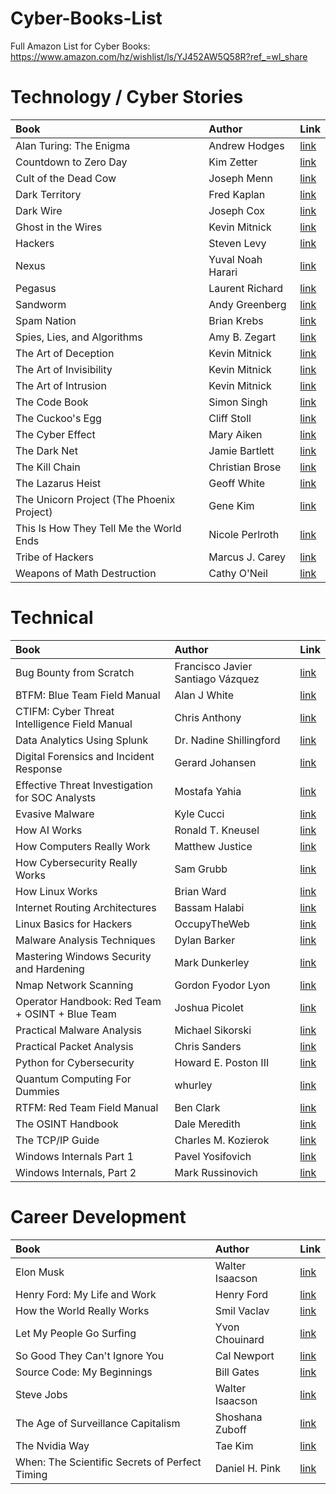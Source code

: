 # Cyber-Books-List

Full Amazon List for Cyber Books: https://www.amazon.com/hz/wishlist/ls/YJ452AW5Q58R?ref_=wl_share

<h1>Technology / Cyber Stories</h1>

| Book | Author | Link |
| :-------- | :------- | :------- |
| Alan Turing: The Enigma | Andrew Hodges | [link](https://www.amazon.com/dp/069116472X/?coliid=I260266VYEQBG&colid=YJ452AW5Q58R&psc=1&ref_=list_c_wl_gv_vv_lig_pi_dp) |
| Countdown to Zero Day | Kim Zetter | [link](https://www.amazon.com/dp/0770436196/?coliid=I123HZ8V9Y10TX&colid=YJ452AW5Q58R&psc=1&ref_=list_c_wl_gv_vv_lig_pi_dp) |
| Cult of the Dead Cow | Joseph Menn | [link](https://www.amazon.com/dp/1541762363/?coliid=I1YVVYW0XCS3RB&colid=YJ452AW5Q58R&psc=1&ref_=list_c_wl_gv_vv_lig_pi_dp) |
| Dark Territory | Fred Kaplan | [link](https://www.amazon.com/dp/1476763267/?coliid=I31Z2KK45GN9QJ&colid=YJ452AW5Q58R&psc=1&ref_=list_c_wl_gv_vv_lig_pi_dp) |
| Dark Wire | Joseph Cox | [link](https://www.amazon.com/dp/1541702697/?coliid=I216DNGJI775HF&colid=YJ452AW5Q58R&psc=1&ref_=list_c_wl_gv_vv_lig_pi_dp) |
| Ghost in the Wires | Kevin Mitnick | [link](https://www.amazon.com/dp/0316037729/?coliid=I1ZHS2K6GB8RIW&colid=YJ452AW5Q58R&psc=1&ref_=list_c_wl_gv_vv_lig_pi_dp) |
| Hackers | Steven Levy | [link](https://www.amazon.com/dp/1449388396/?coliid=I3G9QJVN851E39&colid=YJ452AW5Q58R&psc=1&ref_=list_c_wl_gv_vv_lig_pi_dp) |
| Nexus | Yuval Noah Harari | [link](https://www.amazon.com/dp/059373422X/?coliid=IAQAX5146ZT11&colid=YJ452AW5Q58R&psc=1&ref_=list_c_wl_gv_vv_lig_pi_dp) |
| Pegasus | Laurent Richard | [link](https://www.amazon.com/dp/1250858674/?coliid=I14A7KA7EGY7T8&colid=YJ452AW5Q58R&psc=1&ref_=list_c_wl_gv_vv_lig_pi_dp) |
| Sandworm  | Andy Greenberg | [link](https://www.amazon.com/dp/0525564632/?coliid=I2EDQ2JFR2ZR7S&colid=YJ452AW5Q58R&psc=1&ref_=list_c_wl_gv_vv_lig_pi_dp) |
| Spam Nation | Brian Krebs | [link](https://www.amazon.com/dp/1492603236/?coliid=I2418O6MIDZCA4&colid=YJ452AW5Q58R&psc=1&ref_=list_c_wl_gv_vv_lig_pi_dp) |
| Spies, Lies, and Algorithms | Amy B. Zegart | [link](https://www.amazon.com/dp/0691223076/?coliid=I202UIAH57GV99&colid=YJ452AW5Q58R&psc=1&ref_=list_c_wl_gv_vv_lig_pi_dp) |
| The Art of Deception | Kevin Mitnick | [link](https://www.amazon.com/dp/076454280X/?coliid=I2R87B69PLYIPE&colid=YJ452AW5Q58R&psc=1&ref_=list_c_wl_gv_vv_lig_pi_dp) |
| The Art of Invisibility | Kevin Mitnick | [link](https://www.amazon.com/dp/0316380520/?coliid=IM51KCC0NSUPH&colid=YJ452AW5Q58R&psc=1&ref_=list_c_wl_gv_vv_lig_pi_dp) |
| The Art of Intrusion | Kevin Mitnick | [link](https://www.amazon.com/dp/0471782661/?coliid=I5W1D5D4FQ1KK&colid=YJ452AW5Q58R&psc=1&ref_=list_c_wl_gv_vv_lig_pi_dp) |
| The Code Book | Simon Singh | [link](https://www.amazon.com/dp/0385495323/?coliid=IGEK2GLWUB70G&colid=YJ452AW5Q58R&psc=1&ref_=list_c_wl_gv_vv_lig_pi_dp) |
| The Cuckoo's Egg | Cliff Stoll | [link](https://www.amazon.com/dp/1416507787/?coliid=I3BTY40KUM4H3Z&colid=YJ452AW5Q58R&psc=0&ref_=list_c_wl_gv_vv_lig_pi_dp) |
| The Cyber Effect | Mary Aiken | [link](https://www.amazon.com/dp/1473610257/?coliid=I1L8S108DEDA7&colid=YJ452AW5Q58R&psc=1&ref_=list_c_wl_gv_vv_lig_pi_dp) |
| The Dark Net | Jamie Bartlett | [link](https://www.amazon.com/dp/1612195210/?coliid=I1QAHBE7JGF13I&colid=YJ452AW5Q58R&psc=1&ref_=list_c_wl_gv_vv_lig_pi_dp) |
| The Kill Chain | Christian Brose | [link](https://www.amazon.com/dp/031653367X/?coliid=I15STVD55WOBC2&colid=YJ452AW5Q58R&psc=1&ref_=list_c_wl_gv_vv_lig_pi_dp) |
| The Lazarus Heist | Geoff White | [link](https://www.amazon.com/dp/0241554276/?coliid=I3TWRZIJUOFUPW&colid=YJ452AW5Q58R&psc=1&ref_=list_c_wl_gv_vv_lig_pi_dp) |
| The Unicorn Project (The Phoenix Project) | Gene Kim | [link](https://www.amazon.com/dp/1942788762/?coliid=I516P2AVITY2A&colid=YJ452AW5Q58R&psc=1&ref_=list_c_wl_gv_vv_lig_pi_dp) |
| This Is How They Tell Me the World Ends | Nicole Perlroth | [link](https://www.amazon.com/dp/1635578493/?coliid=ITHDOESXDUPTN&colid=YJ452AW5Q58R&psc=1&ref_=list_c_wl_gv_vv_lig_pi_dp) |
| Tribe of Hackers | Marcus J. Carey | [link](https://www.amazon.com/dp/1119643376/?coliid=I3K2BTXBL8QR6L&colid=YJ452AW5Q58R&psc=1&ref_=list_c_wl_gv_vv_lig_pi_dp) |
| Weapons of Math Destruction | Cathy O'Neil | [link](https://www.amazon.com/dp/0553418831/?coliid=I10KN1JY7VI8QE&colid=YJ452AW5Q58R&psc=1&ref_=list_c_wl_gv_vv_lig_pi_dp) |

<h1>Technical</h1>

| Book     |  Author              | Link |
| :-------------------- | :---------------------- | :---------------------------------------------------------- |
| Bug Bounty from Scratch                            | Francisco Javier Santiago Vázquez | [link](https://www.amazon.com/dp/1803239255/?coliid=I2W7A322DETUD0&colid=YJ452AW5Q58R&psc=1&ref_=list_c_wl_gv_vv_lig_pi_dp) |
| BTFM: Blue Team Field Manual                       | Alan J White                      | [link](https://www.amazon.com/dp/154101636X/?coliid=I2O45KA11V8Z27&colid=YJ452AW5Q58R&psc=1&ref_=list_c_wl_gv_vv_lig_pi_dp) |
| CTIFM: Cyber Threat Intelligence Field Manual      | Chris Anthony                     | [link](https://www.amazon.com/dp/B0BRLYB8XG/?coliid=IEBIJBRTSWARG&colid=YJ452AW5Q58R&psc=1&ref_=list_c_wl_gv_vv_lig_pi_dp) |
| Data Analytics Using Splunk                        | Dr. Nadine Shillingford           | [link](https://www.amazon.com/dp/1803249412/?coliid=I1ZGC88HTM0B8T&colid=YJ452AW5Q58R&psc=1&ref_=list_c_wl_gv_vv_lig_pi_dp) |
| Digital Forensics and Incident Response            | Gerard Johansen                   | [link](https://www.amazon.com/dp/183864900X/?coliid=IGRUMHCV3HWYY&colid=YJ452AW5Q58R&psc=1&ref_=list_c_wl_gv_vv_lig_pi_dp) |
| Effective Threat Investigation for SOC Analysts    | Mostafa Yahia                     | [link](https://www.amazon.com/dp/1837634785/?coliid=I1EIENLTLE8125&colid=YJ452AW5Q58R&psc=1&ref_=list_c_wl_gv_vv_lig_pi_dp) |
| Evasive Malware                                    | Kyle Cucci                        | [link](https://www.amazon.com/dp/1718503261/?coliid=I3KOGFZOFTKJ4T&colid=YJ452AW5Q58R&psc=1&ref_=list_c_wl_gv_vv_lig_pi_dp) |
| How AI Works                                       | Ronald T. Kneusel                 | [link](https://www.amazon.com/dp/1718503725/?coliid=I2URWI3B8H2H8G&colid=YJ452AW5Q58R&psc=1&ref_=list_c_wl_gv_vv_lig_pi_dp) |
| How Computers Really Work                          | Matthew Justice                   | [link](https://www.amazon.com/dp/1718500661/?coliid=I38U5HUQ9UF2OE&colid=YJ452AW5Q58R&psc=1&ref_=list_c_wl_gv_vv_lig_pi_dp) |
| How Cybersecurity Really Works                     | Sam Grubb                         | [link](https://www.amazon.com/dp/1718501285/?coliid=IEKV96IUYHGV5&colid=YJ452AW5Q58R&psc=1&ref_=list_c_wl_gv_vv_lig_pi_dp) |
| How Linux Works                                    | Brian Ward                        | [link](https://www.amazon.com/dp/1718500408/?coliid=I1ASY2B7X1OXJX&colid=YJ452AW5Q58R&psc=1&ref_=list_c_wl_gv_vv_lig_pi_dp) |
| Internet Routing Architectures                     | Bassam Halabi                     | [link](https://www.amazon.com/dp/1562056522/?coliid=I2MHQ1UP588DTJ&colid=YJ452AW5Q58R&psc=1&ref_=list_c_wl_gv_vv_lig_pi_dp) |
| Linux Basics for Hackers                           | OccupyTheWeb                      | [link](https://www.amazon.com/dp/1593278551/?coliid=ISRZOXCEHS6VV&colid=YJ452AW5Q58R&psc=1&ref_=list_c_wl_gv_vv_lig_pi_dp) |
| Malware Analysis Techniques                        | Dylan Barker                      | [link](https://www.amazon.com/dp/1839212276/?coliid=I7YN64ARX2V3T&colid=YJ452AW5Q58R&psc=1&ref_=list_c_wl_gv_vv_lig_pi_dp) |
| Mastering Windows Security and Hardening           | Mark Dunkerley                    | [link](https://www.amazon.com/dp/180323654X/?coliid=I3QSSNQZYTB4B9&colid=YJ452AW5Q58R&psc=1&ref_=list_c_wl_gv_vv_lig_pi_dp) |
| Nmap Network Scanning                              | Gordon Fyodor Lyon                | [link](https://www.amazon.com/dp/0979958717/?coliid=I17E1TU60EBA2P&colid=YJ452AW5Q58R&psc=1&ref_=list_c_wl_gv_vv_lig_pi_dp) |
| Operator Handbook: Red Team + OSINT + Blue Team    | Joshua Picolet                    | [link](https://www.amazon.com/dp/B085RR67H5/?coliid=IGRZB2IDMGILM&colid=YJ452AW5Q58R&psc=1&ref_=list_c_wl_gv_vv_lig_pi_dp) |
| Practical Malware Analysis                         | Michael Sikorski                  | [link](https://www.amazon.com/dp/1593272901/?coliid=I2QORYL3YDCIW4&colid=YJ452AW5Q58R&psc=1&ref_=list_c_wl_gv_vv_lig_pi_dp) |
| Practical Packet Analysis                          | Chris Sanders                    | [link](https://www.amazon.com/dp/1593278020/?coliid=I3E9LAPTGJM5GB&colid=YJ452AW5Q58R&psc=1&ref_=list_c_wl_gv_vv_lig_pi_dp) |
| Python for Cybersecurity                           | Howard E. Poston III              | [link](https://www.amazon.com/dp/1119850649/?coliid=I1C04ZWN876T76&colid=YJ452AW5Q58R&psc=1&ref_=list_c_wl_gv_vv_lig_pi_dp) |
| Quantum Computing For Dummies                      | whurley                          | [link](https://www.amazon.com/dp/1119933900/?coliid=I2I9NJ891EBWNC&colid=YJ452AW5Q58R&psc=1&ref_=list_c_wl_gv_vv_lig_pi_dp) |
| RTFM: Red Team Field Manual                        | Ben Clark                         | [link](https://www.amazon.com/dp/1075091837/?coliid=I134MCYPSTRKA1&colid=YJ452AW5Q58R&psc=1&ref_=list_c_wl_gv_vv_lig_pi_dp) |
| The OSINT Handbook                                 | Dale Meredith                    | [link](https://www.amazon.com/dp/1837638276/?coliid=I35P2EQVMYEKYU&colid=YJ452AW5Q58R&psc=1&ref_=list_c_wl_gv_vv_lig_pi_dp) |
| The TCP/IP Guide                                   | Charles M. Kozierok              | [link](https://www.amazon.com/dp/159327047X/?coliid=I2ZUDIYO34HU7S&colid=YJ452AW5Q58R&psc=1&ref_=list_c_wl_gv_vv_lig_pi_dp) |
| Windows Internals Part 1                           | Pavel Yosifovich                 | [link](https://www.amazon.com/dp/0735684189/?coliid=IRPG4TDKXQICR&colid=YJ452AW5Q58R&psc=1&ref_=list_c_wl_gv_vv_lig_pi_dp) |
| Windows Internals, Part 2                          | Mark Russinovich                 | [link](https://www.amazon.com/dp/0135462401/?coliid=IHEU4Y3E97PB4&colid=YJ452AW5Q58R&psc=1&ref_=list_c_wl_gv_vv_lig_pi_dp) |

<h1>Career Development</h1>

| Book                                     | Author           | Link                                                                                                                       |
| :--------------------------------------- | :--------------- | :------------------------------------------------------------------------------------------------------------------------- |
| Elon Musk                                | Walter Isaacson  | [link](https://www.amazon.com/dp/1982181281/?coliid=I3Z9XP41M14ZW&colid=YJ452AW5Q58R&psc=1&ref_=list_c_wl_gv_vv_lig_pi_dp) |
| Henry Ford: My Life and Work             | Henry Ford       | [link](https://www.amazon.com/dp/1592180884/?coliid=I2O9ZAN42QPHJE&colid=YJ452AW5Q58R&psc=1&ref_=list_c_wl_gv_vv_lig_pi_dp) |
| How the World Really Works               | Smil Vaclav      | [link](https://www.amazon.com/dp/0241454409/?coliid=I1W0Q3P5VE9X1T&colid=YJ452AW5Q58R&psc=1&ref_=list_c_wl_gv_vv_lig_pi_dp) |
| Let My People Go Surfing                 | Yvon Chouinard   | [link](https://www.amazon.com/dp/0143109677/?coliid=I3BFM9M2UYZAA1&colid=YJ452AW5Q58R&psc=1&ref_=list_c_wl_gv_vv_lig_pi_dp) |
| So Good They Can't Ignore You            | Cal Newport      | [link](https://www.amazon.com/dp/0349415862/?coliid=I1NC2749JSBMG8&colid=YJ452AW5Q58R&psc=1&ref_=list_c_wl_gv_vv_lig_pi_dp) |
| Source Code: My Beginnings               | Bill Gates       | [link](https://www.amazon.com/dp/059380158X/?coliid=IRUFVVM705VJL&colid=YJ452AW5Q58R&psc=1&ref_=list_c_wl_gv_vv_lig_pi_dp) |
| Steve Jobs                               | Walter Isaacson  | [link](https://www.amazon.com/dp/147770146X/?coliid=I11OWANOT4XLKP&colid=YJ452AW5Q58R&psc=1&ref_=list_c_wl_gv_vv_lig_pi_dp) |
| The Age of Surveillance Capitalism       | Shoshana Zuboff  | [link](https://www.amazon.com/dp/1541758005/?coliid=I1UF00H9GGTBXU&colid=YJ452AW5Q58R&psc=1&ref_=list_c_wl_gv_vv_lig_pi_dp) |
| The Nvidia Way                           | Tae Kim          | [link](https://www.amazon.com/dp/1324086718/?coliid=I25P3HUCCD5WW&colid=YJ452AW5Q58R&psc=1&ref_=list_c_wl_gv_vv_lig_pi_dp) |
| When: The Scientific Secrets of Perfect Timing | Daniel H. Pink  | [link](https://www.amazon.com/dp/0735210632/?coliid=I393S2H9693ZOT&colid=YJ452AW5Q58R&psc=1&ref_=list_c_wl_gv_vv_lig_pi_dp) |
